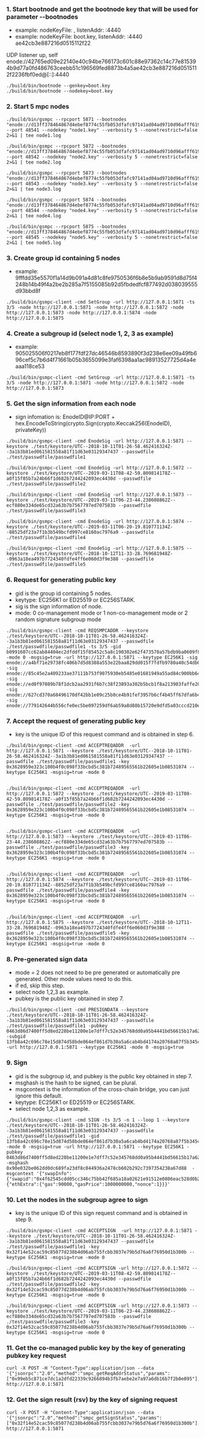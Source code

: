 ### 1. Start bootnode and get the bootnode key that will be used for parameter --bootnodes
- example:
 nodeKeyFile: , listenAddr: :4440
- example:
 nodeKeyFile: boot.key, listenAddr: :4440                                                                                     ae42cb3e887216d0515112f22

UDP listener up, self enode://42765ed09e22140e40c94be766173c601c88e97362c14c77e815394b9d77a0fd486763ceebb51c196569fed8873b4a5ae42cb3e887216d0515112f2236fbf0ed@[::]:4440
```
./build/bin/bootnode --genkey=boot.key
./build/bin/bootnode --nodekey=boot.key
```
### 2. Start 5 mpc nodes
```
./build/bin/gsmpc --rpcport 5871 --bootnodes "enode://d13ff378464867d4ebef8774c55fb053dfafc97141ad04ad9710d96afff619ba9751c17444b416805cda8eb70f7e3bfd1f1eb1b65c7799a74b38e141c066ad65@127.0.0.1:4440" --port 48541 --nodekey "node1.key" --verbosity 5 --nonetrestrict=false 2>&1 | tee node1.log

./build/bin/gsmpc --rpcport 5872 --bootnodes "enode://d13ff378464867d4ebef8774c55fb053dfafc97141ad04ad9710d96afff619ba9751c17444b416805cda8eb70f7e3bfd1f1eb1b65c7799a74b38e141c066ad65@127.0.0.1:4440" --port 48542 --nodekey "node2.key" --verbosity 5 --nonetrestrict=false 2>&1 | tee node2.log

./build/bin/gsmpc --rpcport 5873 --bootnodes "enode://d13ff378464867d4ebef8774c55fb053dfafc97141ad04ad9710d96afff619ba9751c17444b416805cda8eb70f7e3bfd1f1eb1b65c7799a74b38e141c066ad65@127.0.0.1:4440" --port 48543 --nodekey "node3.key" --verbosity 5 --nonetrestrict=false 2>&1 | tee node3.log

./build/bin/gsmpc --rpcport 5874 --bootnodes "enode://d13ff378464867d4ebef8774c55fb053dfafc97141ad04ad9710d96afff619ba9751c17444b416805cda8eb70f7e3bfd1f1eb1b65c7799a74b38e141c066ad65@127.0.0.1:4440" --port 48544 --nodekey "node4.key" --verbosity 5 --nonetrestrict=false 2>&1 | tee node4.log

./build/bin/gsmpc --rpcport 5875 --bootnodes "enode://d13ff378464867d4ebef8774c55fb053dfafc97141ad04ad9710d96afff619ba9751c17444b416805cda8eb70f7e3bfd1f1eb1b65c7799a74b38e141c066ad65@127.0.0.1:4440" --port 48545 --nodekey "node5.key" --verbosity 5 --nonetrestrict=false 2>&1 | tee node5.log
```


### 3. Create group id containing 5 nodes
- example: 9fffdd35e5570f1a14d9b091a4d81c8fe9750536f6b8e5b9ab9591d8d75f4248b14b49f4a2be2b285a7f5155085b92d5fbdedfcf877492d038039555d93bbd8f
```
./build/bin/gsmpc-client -cmd SetGroup -url http://127.0.0.1:5871 -ts 3/5 -node http://127.0.0.1:5871 -node http://127.0.0.1:5872 -node http://127.0.0.1:5873 -node http://127.0.0.1:5874 -node http://127.0.0.1:5875
```

### 4. Create a subgroup id (select node 1, 2, 3 as example)
- example: 905025506f0217eb8f177fdf27dc46546b8593890f3d238e6ee09a49fb696cef5c7b6d4f71661b05b3655099e3faf6398aa1ac98913527725d4a4eaaa118ce53
```
./build/bin/gsmpc-client -cmd SetGroup -url http://127.0.0.1:5871 -ts 3/5 -node http://127.0.0.1:5871 -node http://127.0.0.1:5872 -node http://127.0.0.1:5873
```

### 5. Get the sign information from each node
- sign infomation is: EnodeID@IP:PORT + hex.EncodeToString(crypto.Sign(crypto.Keccak256(EnodeID), privateKey))
```
./build/bin/gsmpc-client -cmd EnodeSig -url http://127.0.0.1:5871 --keystore ./test/keystore/UTC--2018-10-11T01-26-58.462416324Z--3a1b3b81ed061581558a81f11d63e03129347437 --passwdfile ./test/passwdfile/passwdfile1

./build/bin/gsmpc-client -cmd EnodeSig -url http://127.0.0.1:5872 --keystore ./test/keystore/UTC--2019-03-11T08-42-59.809814178Z--a0f15f85b7a24b66f1d682b7244242093ec4430d --passwdfile ./test/passwdfile/passwdfile2

./build/bin/gsmpc-client -cmd EnodeSig -url http://127.0.0.1:5873 --keystore ./test/keystore/UTC--2019-03-11T06-23-44.238608862Z--ecf880e334de65cd32a63b7b7567797ed707583b --passwdfile ./test/passwdfile/passwdfile3

./build/bin/gsmpc-client -cmd EnodeSig -url http://127.0.0.1:5874 --keystore ./test/keystore/UTC--2019-03-11T06-20-19.810771134Z--88525df23a7f1b3b549bcfd997ce8160ac7976a9 --passwdfile ./test/passwdfile/passwdfile4

./build/bin/gsmpc-client -cmd EnodeSig -url http://127.0.0.1:5875 --keystore ./test/keystore/UTC--2018-10-12T11-33-28.769681948Z--0963a18ea497b7724340fdfe4ff6e060d3f9e388 --passwdfile ./test/passwdfile/passwdfile5
```

### 6. Request for generating public key
- gid is the group id containing 5 nodes.
- keytype: EC256K1 or ED25519 or EC256STARK.
- sig is the sign information of node.
- mode: 0 co-management mode or 1 non-co-management mode or 2 random signature subgroup mode 
```
./build/bin/gsmpc-client -cmd REQSMPCADDR --keystore ./test/keystore/UTC--2018-10-11T01-26-58.462416324Z--3a1b3b81ed061581558a81f11d63e03129347437 --passwdfile ./test/passwdfile/passwdfile1 -ts 3/5 -gid b0991607cc62ab84404ec2dfddf15f85452c5a8c190302e62f473570a57bdb9ba0609f84e60eb5b13046080bcb45f0003743f2f2807efd1bc53073649b1d79d3 -mode 0 -msgsig=true -url http://127.0.0.1:5871 --keytype EC256K1 -sig enode://a4bf71e29738fc406b7d5d8388a553e22baa829dd015f7fdfb9780a40c54db0381eba6857467d32bb3b30cb3609217b50a80664946538711b87c66f77ef90d8c@127.0.0.1:485410x860376ed6b8349caee05bbedd3488b2a088c9915723b3976f9421c5ba8cd8b610eec375b8b9525caa512b174fbc6becbb0f98e1420d45f8b651712b461c8d39e01 -sig enode://85c45e2a409233ae37111b753f9075930eb5485e01681949a55ad84c900bb64506fa31493fa6081698c28179c9c444febf287d9433a6552a7daed96eb8197343@127.0.0.1:485420xe55cd49480b67cfd24488c680052b4526a18e9e655243d478ef40a1b0387d94747432ddef86d09d43f63d9774a91de2c6791992f24aca6fc517f8060bbf3285301 -sig enode://ed0f97089b78f1dcb2aa2931f6b7c38f23893a302b5bcb1f8a213983faffe20b1a6bd2f61ba330f5c2ffb3165078a3616be765de456a7e5f1a6171dd66cc3e67@127.0.0.1:485430x8fad9149a2041a6f31d38874488860d5d01e4ee03f502f2673174461817448e43599e4f38ed0e183cd7e4e2e837b42ff5e7197f74037902f0eb9337535861a3000 -sig enode://627cd370a68496170df42bb1e09c25b0ce4b91fef3957b6cf4b45ff67dfa6b4de0666292d36be67b4dae75a86dfff542110525e12a01e7db4994ddb3be963eab@127.0.0.1:485440x46c3de20c67fb1b69a1c456612c94d38bac1f222c1747cdfc57e07431454757b03c7b82fbd0234a5699979b9f1426ab31024f094f36fdd181fd8cf31e4df36c400 -sig enode://779142644b556cfe0ec5be097259df6ab59a8d88b15720e9dfd5a03cccd210e59614c91db0013250179a1377430480d80730d1000b7f172ca6c9d1f7765d1609@127.0.0.1:485450x9a3c8c403a008bd9ff4878c8b6416243e22cd2d2e0bc854849218293c59d313b5edbbe34004049d0a8b04790c6a7fc468b35aedc92b61c5624d44361dfe152d901
```

### 7. Accept the request of generating public key
- key is the unique ID of this request command and is obtained in step 6.
```
./build/bin/gsmpc-client -cmd ACCEPTREQADDR  -url http://127.0.0.1:5871 --keystore ./test/keystore/UTC--2018-10-11T01-26-58.462416324Z--3a1b3b81ed061581558a81f11d63e03129347437 --passwdfile ./test/passwdfile/passwdfile1 -key 0x3628959e323c100b4f0c098f33bcbd5c381b72489565561b22605e1b08531074 --keytype EC256K1 -msgsig=true -mode 0


./build/bin/gsmpc-client -cmd ACCEPTREQADDR  -url http://127.0.0.1:5872 --keystore ./test/keystore/UTC--2019-03-11T08-42-59.809814178Z--a0f15f85b7a24b66f1d682b7244242093ec4430d --passwdfile ./test/passwdfile/passwdfile2 -key 0x3628959e323c100b4f0c098f33bcbd5c381b72489565561b22605e1b08531074 --keytype EC256K1 -msgsig=true -mode 0


./build/bin/gsmpc-client -cmd ACCEPTREQADDR  -url http://127.0.0.1:5873 --keystore ./test/keystore/UTC--2019-03-11T06-23-44.238608862Z--ecf880e334de65cd32a63b7b7567797ed707583b --passwdfile ./test/passwdfile/passwdfile3 -key 0x3628959e323c100b4f0c098f33bcbd5c381b72489565561b22605e1b08531074 --keytype EC256K1 -msgsig=true -mode 0


./build/bin/gsmpc-client -cmd ACCEPTREQADDR  -url http://127.0.0.1:5874 --keystore ./test/keystore/UTC--2019-03-11T06-20-19.810771134Z--88525df23a7f1b3b549bcfd997ce8160ac7976a9 --passwdfile ./test/passwdfile/passwdfile4 -key 0x3628959e323c100b4f0c098f33bcbd5c381b72489565561b22605e1b08531074 --keytype EC256K1 -msgsig=true -mode 0


./build/bin/gsmpc-client -cmd ACCEPTREQADDR  -url http://127.0.0.1:5875 --keystore ./test/keystore/UTC--2018-10-12T11-33-28.769681948Z--0963a18ea497b7724340fdfe4ff6e060d3f9e388 --passwdfile ./test/passwdfile/passwdfile5 -key 0x3628959e323c100b4f0c098f33bcbd5c381b72489565561b22605e1b08531074 --keytype EC256K1 -msgsig=true -mode 0
```

### 8. Pre-generated sign data
- mode = 2 does not need to be pre generated or automatically pre generated. Other mode values need to do this.
- if ed, skip this step.
- select node 1,2,3 as example.
-  pubkey is the public key obtained in step 7.
```
./build/bin/gsmpc-client -cmd PRESIGNDATA --keystore ./test/keystore/UTC--2018-10-11T01-26-58.462416324Z--3a1b3b81ed061581558a81f11d63e03129347437 --passwdfile ./test/passwdfile/passwdfile1 -pubkey 0463d86d7400ff5d8ed228be11200e1e7dff7c52e345768dd0a95b4441bd56615b17a621e8ac2d1cbadee08423f7e50d93569c98c9175982114ec6ac91759af6ae -subgid 13fb8a42c696c78e15d874d58bde864ef861d7b30a5a6cab4bd4174a20768a87f5b345c2c86f646224a663dfa6ca6127ce911481ccf37ee7765afd8e335c832c -url http://127.0.0.1:5871 --keytype EC256K1 -mode 0 -msgsig=true
```

### 9. Sign
- gid is the subgroup id, and pubkey is the public key obtained in step 7.
- msghash is the hash to be signed, can be plural.
- msgcontext is the information of the cross-chain bridge, you can just ignore this default.
- keytype: EC256K1 or ED25519 or EC256STARK.
- select node 1,2,3 as example.
```
./build/bin/gsmpc-client -cmd SIGN -ts 3/5 -n 1 --loop 1 --keystore ./test/keystore/UTC--2018-10-11T01-26-58.462416324Z--3a1b3b81ed061581558a81f11d63e03129347437 --passwdfile ./test/passwdfile/passwdfile1 -gid 13fb8a42c696c78e15d874d58bde864ef861d7b30a5a6cab4bd4174a20768a87f5b345c2c86f646224a663dfa6ca6127ce911481ccf37ee7765afd8e335c832c -mode 0 -msgsig=true -url http://127.0.0.1:5871 --keytype EC256K1 -pubkey 0463d86d7400ff5d8ed228be11200e1e7dff7c52e345768dd0a95b4441bd56615b17a621e8ac2d1cbadee08423f7e50d93569c98c9175982114ec6ac91759af6ae -msghash 0x90e032be062dd0dc689fa23df8c044936a2478cb602b292c7397354238a67d88  -msgcontext '{"swapInfo":{"swapid":"0x4f62545cdd05cc346c75bb42f685a18a02621e91512e0806eac528d0b2f6aa5f","swaptype":1,"bind":"0x0520e8e5e08169c4dbc1580dc9bf56638532773a","identifier":"ssUSDT2FSN"},"extra":{"ethExtra":{"gas":90000,"gasPrice":1000000000,"nonce":1}}}'
```

### 10. Let the nodes in the subgroup agree to sign
- key is the unique ID of this sign request command and is obtained in step 9.
```
./build/bin/gsmpc-client -cmd ACCEPTSIGN  -url http://127.0.0.1:5871 --keystore ./test/keystore/UTC--2018-10-11T01-26-58.462416324Z--3a1b3b81ed061581558a81f11d63e03129347437 --passwdfile ./test/passwdfile/passwdfile1 -key 0x32f14e52cac59c85077d238b4d06ab755fcbb3037e79b5d76a6f76950d1b300b --keytype EC256K1 -msgsig=true -mode 0

./build/bin/gsmpc-client -cmd ACCEPTSIGN -url http://127.0.0.1:5872 --keystore ./test/keystore/UTC--2019-03-11T08-42-59.809814178Z--a0f15f85b7a24b66f1d682b7244242093ec4430d --passwdfile ./test/passwdfile/passwdfile2 -key 0x32f14e52cac59c85077d238b4d06ab755fcbb3037e79b5d76a6f76950d1b300b --keytype EC256K1 -msgsig=true -mode 0

./build/bin/gsmpc-client -cmd ACCEPTSIGN -url http://127.0.0.1:5873 --keystore ./test/keystore/UTC--2019-03-11T06-23-44.238608862Z--ecf880e334de65cd32a63b7b7567797ed707583b --passwdfile ./test/passwdfile/passwdfile3 -key 0x32f14e52cac59c85077d238b4d06ab755fcbb3037e79b5d76a6f76950d1b300b --keytype EC256K1 -msgsig=true -mode 0
```

### 11. Get the co-managed public key by the key of generating pubkey key request
```
curl -X POST -H "Content-Type":application/json --data '{"jsonrpc":"2.0","method":"smpc_getReqAddrStatus","params":["0x99eb5c871ce7dc1a2dfd22339c9266894b3fb7aebe2e7a97a6db16b7f2b0e095"],"id":67}' http://127.0.0.1:5871
```

### 12. Get the sign result (rsv) by the key of signing request
```
curl -X POST -H "Content-Type":application/json --data '{"jsonrpc":"2.0","method":"smpc_getSignStatus","params":["0x32f14e52cac59c85077d238b4d06ab755fcbb3037e79b5d76a6f76950d1b300b"],"id":67}' http://127.0.0.1:5871
```
